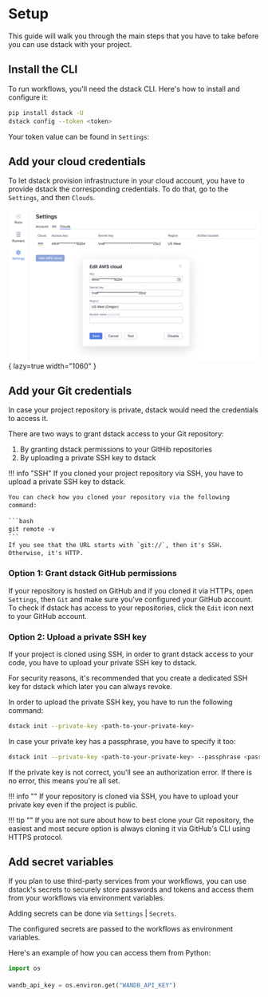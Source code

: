 # Setup

This guide will walk you through the main steps that you have to take before you can use dstack with your project. 

## Install the CLI

To run workflows, you'll need the dstack CLI. Here's how to install and configure it:

```bash
pip install dstack -U
dstack config --token <token> 
```

Your token value can be found in `Settings`:

[//]: # (![]&#40;images/dstack_quickstart_token.png&#41;{ lazy=true width="1060" })

## Add your cloud credentials

To let dstack provision infrastructure in your cloud account, you have to provide dstack the corresponding credentials. 
To do that, go to the `Settings`, and then `Clouds`.

![](images/dstack_on_demand_settings.png){ lazy=true width="1060" }

[//]: # (TODO: Elaborate on permissions)

## Add your Git credentials

In case your project repository is private, dstack would need the credentials to access it.

There are two ways to grant dstack access to your Git repository:

1. By granting dstack permissions to your GitHib repositories
2. By uploading a private SSH key to dstack

!!! info "SSH"
    If you cloned your project repository via SSH, you have to upload a private SSH key to dstack.

    You can check how you cloned your repository via the following command:

    ```bash
    git remote -v
    ```
    If you see that the URL starts with `git://`, then it's SSH. Otherwise, it's HTTP.

### Option 1: Grant dstack GitHub permissions 

If your repository is hosted on GitHub and if you cloned it via HTTPs, open `Settings`, then `Git` 
and make sure you've configured your GitHub account. To check if dstack has access to your repositories,
click the `Edit` icon next to your GitHub account.

### Option 2: Upload a private SSH key

If your project is cloned using SSH, in order to grant dstack access to your code, you have to upload your private 
SSH key to dstack.

For security reasons, it's recommended that you create a dedicated SSH key for dstack which later you can always 
revoke.

In order to upload the private SSH key, you have to run the following command:

```bash
dstack init --private-key <path-to-your-private-key>
```

In case your private key has a passphrase, you have to specify it too:

```bash
dstack init --private-key <path-to-your-private-key> --passphrase <passphrase>
```

If the private key is not correct, you'll see an authorization error. If there is no error, this means you're all set.

!!! info ""
    If your repository is cloned via SSH, you have to upload your private key even if the project is public.

!!! tip ""
    If you are not sure about how to best clone your Git repository, the easiest and most secure option
    is always cloning it via GitHub's CLI using HTTPS protocol.

## Add secret variables

If you plan to use third-party services from your workflows, you can use dstack's secrets 
to securely store passwords and tokens and access them from your workflows via environment variables.

Adding secrets can be done via `Settings` | `Secrets`.

The configured secrets are passed to the workflows as environment variables. 

Here's an example of how you can access them from Python: 

```python
import os

wandb_api_key = os.environ.get("WANDB_API_KEY")
```
